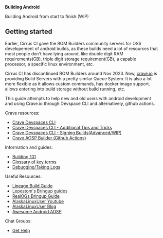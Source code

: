 <strong>Building Android</strong>

Building Android from start to finish (WIP)

## Getting started

Earlier, Cirrus CI gave the ROM Builders community servers for OSS developement of android builds, as these builds need a lot of resources that most people don't have lying around, like double digit RAM requirements(GB), triple digit storage requirement(GB), a capable processor, a specific linux environment, etc. 

Cirrus CI has discontinued ROM Builders around Nov 2023. Now, [crave.io](https://crave.io) is providing Build Servers with a pretty similar Queue System. It is also a lot more flexible as it allows custom commands, has docker image support, allows entering into build storage without build running, etc.

This guide attempts to help new and old users with android development and using Crave.io through Devspace CLI and alternatively, github actions.

Crave resources:
- [Crave Devspaces CLI](/wiki/Crave_Devspace)
- [Crave Devspaces CLI - Additional Tips and Tricks](/wiki/Crave_Tricks)
- [Crave Devspaces CLI - Signing Builds(Advanced/WIP)](/wiki/Crave_Signing)
- [Crave AOSP Builder (Github Actions)](https://github.com/sounddrill31/crave_aosp_builder)

Information and guides:
- [Building 101](/wiki/Building_101)
- [Glossary of key terms](/wiki/Glossary)
- [Debugging/Taking Logs](/wiki/Debugging)

Useful Resources:
- [Lineage Build Guide](https://wiki.lineageos.org/devices/bacon/build)
- [Lopestom's Bringup guides](https://gist.github.com/lopestom/)
- [RealOGs Bringup Guide](https://blog.realogs.in/android-device-tree-bringup)
- [AlaskaLinuxUser Youtube](https://www.youtube.com/channel/UCnGqG_jyyXmTzdamBpKfeHA)
- [AlaskaLinuxUser Blog](https://alaskalinuxuser3.ddns.net/)
- [Awesome Android AOSP](https://github.com/Akipe/awesome-android-aosp/blob/main/readme.md)

Chat Groups:
- [Get Help](/wiki/Get_Help)
